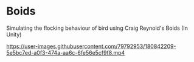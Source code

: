 # Boids
Simulating the flocking behaviour of bird using Craig Reynold's Boids  (In Unity)



https://user-images.githubusercontent.com/79792953/180842209-5e5bc7ed-a0f3-474a-aa6c-6fe56e5cf9f8.mp4

